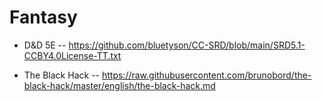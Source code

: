 # Fantasy

* D&D 5E -- https://github.com/bluetyson/CC-SRD/blob/main/SRD5.1-CCBY4.0License-TT.txt

* The Black Hack -- https://raw.githubusercontent.com/brunobord/the-black-hack/master/english/the-black-hack.md